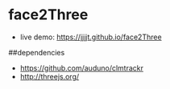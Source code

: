 # face2Three

* live demo: https://jjjjt.github.io/face2Three

##dependencies
* https://github.com/auduno/clmtrackr
* http://threejs.org/
